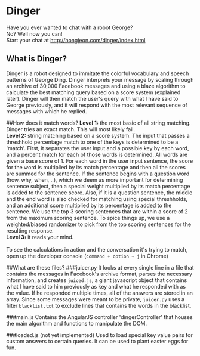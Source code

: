Dinger
======
Have you ever wanted to chat with a robot George? <br>
No? Well now you can! <br> 
Start your chat at http://hongjeon.com/dinger/index.html
 
## What is Dinger?
Dinger is a robot designed to immitate the colorful vocabulary and speech patterns of George Ding. Dinger interprets your message by scaling through an archive of 30,000 Facebook messages and using a blaze algorithm to calculate the best matching query based on a score system (explained later). Dinger will then match the user's query with what I have said to George previously, and it will respond with the most relevant sequence of messages with which he replied. 

##How does it match words?
**Level 1:** the most basic of all string matching. Dinger tries an exact match. This will most likely fail.  <br>
**Level 2:** string matching based on a score system. The input that passes a threshhold percentage match to one of the keys is determined to be a 'match'. First, it separates the user input and a possible key by each word, and a percent match for each of those words is determined. All words are given a base score of 1. For each word in the user input sentence, the score for the word is multiplied by its match percentage and then all the scores are summed for the sentence. If the sentence begins with a question word (how, why, when, ..), which we deem as more important for determining sentence subject, then a special weight multiplied by its match percentage is added to the sentence score. Also, if it is a question sentence, the middle and the end word is also checked for matching using special threshholds, and an additional score multiplied by its percentage is added to the sentence. We use the top 3 scoring sentences that are within a score of 2 from the maximum scoring sentence. To spice things up, we use a weighted/biased randomizer to pick from the top scoring sentences for the resulting response.<br>
**Level 3:** it reads your mind. <br><br>To see the calculations in action and the conversation it's trying to match, open up the developer console (`command + option + j` in Chrome)

##What are these files?
###juicer.py
It looks at every single line in a file that contains the messages in Facebook's archive format, parses the necessary information, and creates `juiced.js`, a giant javascript object that contains what I have said to him previously as key and what he responded with as the value. If he responded multiple times, all of the answers are stored in an array. Since some messages were meant to be private, `juicer.py` uses a filter `blacklist.txt` to exclude lines that contains the words in the blacklist. 

###main.js
Contains the AngularJS controller 'dingerController' that houses the main algorithm and functions to manipulate the DOM. 

###loaded.js (not yet implemented)
Used to load special key value pairs for custom answers to certain queries. It can be used to plant easter eggs for fun.
 
